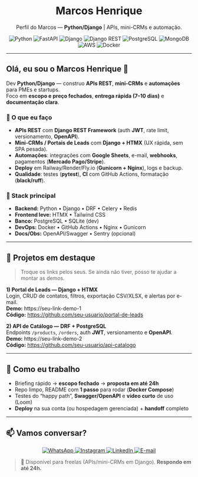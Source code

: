 <h1 align="center">Marcos Henrique</h1>
<p align="center">Perfil do Marcos — <b>Python/Django</b> | APIs, mini-CRMs e automação.</p>

<p align="center">
  <!-- Tech badges -->
  <img alt="Python" src="https://img.shields.io/badge/Python-3776AB?style=for-the-badge&logo=python&logoColor=white"/>
  <img alt="FastAPI" src="https://img.shields.io/badge/FastAPI-009688?style=for-the-badge&logo=fastapi&logoColor=white"/>
  <img alt="Django" src="https://img.shields.io/badge/Django-092E20?style=for-the-badge&logo=django&logoColor=white"/>
  <img alt="Django REST" src="https://img.shields.io/badge/Django%20REST-ff1709?style=for-the-badge&logo=django&logoColor=white"/>
  <img alt="PostgreSQL" src="https://img.shields.io/badge/PostgreSQL-4169E1?style=for-the-badge&logo=postgresql&logoColor=white"/>
  <img alt="MongoDB" src="https://img.shields.io/badge/MongoDB-4EA94B?style=for-the-badge&logo=mongodb&logoColor=white"/>
  <img alt="AWS" src="https://img.shields.io/badge/AWS-232F3E?style=for-the-badge&logo=amazonaws&logoColor=FF9900&t=1"/>
  <img alt="Docker" src="https://img.shields.io/badge/Docker-2496ED?style=for-the-badge&logo=docker&logoColor=white"/>
</p>

---

## Olá, eu sou o Marcos Henrique 👋
Dev **Python/Django** — construo **APIs REST**, **mini-CRMs** e **automações** para PMEs e startups.  
Foco em **escopo e preço fechados**, **entrega rápida (7–10 dias)** e **documentação clara**.

### 🔧 O que eu faço
- **APIs REST** com **Django REST Framework** (auth **JWT**, rate limit, versionamento, **OpenAPI**).  
- **Mini-CRMs / Portais de Leads** com **Django + HTMX** (UX rápida, sem SPA pesada).  
- **Automações**: integrações com **Google Sheets**, e-mail, **webhooks**, pagamentos (**Mercado Pago/Stripe**).  
- **Deploy** em Railway/Render/Fly.io (**Gunicorn + Nginx**), logs e backup.  
- **Qualidade**: testes (**pytest**), **CI** com GitHub Actions, formatação (**black/ruff**).

### 🧰 Stack principal
- **Backend:** Python • Django • DRF • Celery • Redis  
- **Frontend leve:** HTMX • Tailwind CSS  
- **Banco:** PostgreSQL • SQLite (dev)  
- **DevOps:** Docker • GitHub Actions • Nginx • Gunicorn  
- **Docs/Obs:** OpenAPI/Swagger • Sentry (opcional)

---

## 🚀 Projetos em destaque
> Troque os links pelos seus. Se ainda não tiver, posso te ajudar a montar as demos.

**1) Portal de Leads — Django + HTMX**  
Login, CRUD de contatos, filtros, exportação CSV/XLSX, e alertas por e-mail.  
**Demo:** https://seu-link-demo-1  
**Código:** https://github.com/seu-usuario/portal-de-leads  

**2) API de Catálogo — DRF + PostgreSQL**  
Endpoints `/products`, `/orders`, auth **JWT**, versionamento e **OpenAPI**.  
**Demo:** https://seu-link-demo-2  
**Código:** https://github.com/seu-usuario/api-catalogo

---

## 🧪 Como eu trabalho
- Briefing rápido → **escopo fechado** → **proposta em até 24h**  
- Repo limpo, README com **1 passo** para rodar (**Docker Compose**)  
- Testes do “happy path”, **Swagger/OpenAPI** e **vídeo curto** de uso (Loom)  
- **Deploy** na sua conta (ou hospedagem gerenciada) + **handoff** completo

---

## 📫 Vamos conversar?

<p align="center">
  <a href="https://wa.me/message/J6KR6TOD3WLHK1">
    <img alt="WhatsApp" src="https://img.shields.io/badge/WhatsApp-25D366?style=for-the-badge&logo=whatsapp&logoColor=white">
  </a>
  <a href="https://www.instagram.com/marcooshs_">
    <img alt="Instagram" src="https://img.shields.io/badge/Instagram-E4405F?style=for-the-badge&logo=instagram&logoColor=white">
  </a>
  <a href="https://www.linkedin.com/in/marcos-henrique-da-silva-souza">
    <img alt="LinkedIn" src="https://img.shields.io/badge/LinkedIn-0A66C2?style=for-the-badge&logo=linkedin&logoColor=white">
  </a>
  <a href="mailto:marcoshenriquedasilvasouza21@gmail.com">
    <img alt="E-mail" src="https://img.shields.io/badge/E--mail-EA4335?style=for-the-badge&logo=gmail&logoColor=white">
  </a>
</p>

> 🔔 Disponível para freelas (APIs/mini-CRMs em Django). **Respondo em até 24h.**
